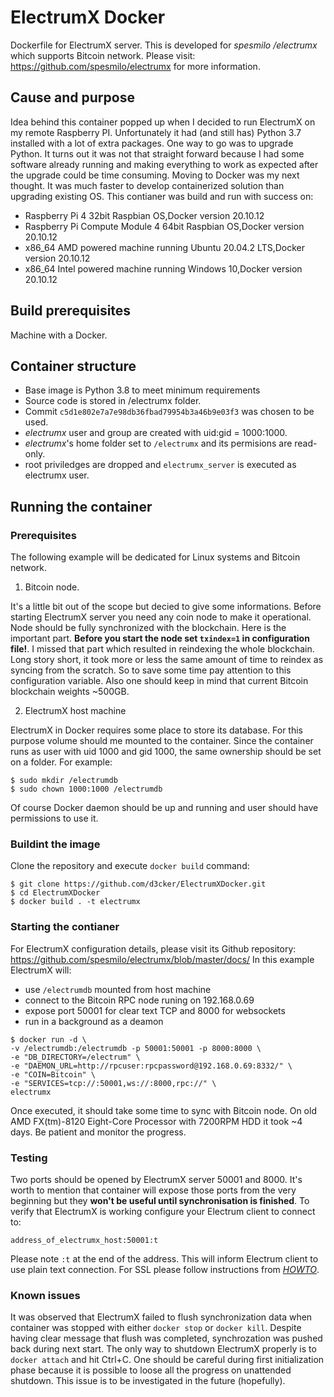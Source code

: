 # ElectrumX Docker
Dockerfile for ElectrumX server. This is developed for *spesmilo
/electrumx* which supports Bitcoin network. 
Please visit: https://github.com/spesmilo/electrumx for more information.

## Cause and purpose

Idea behind this container popped up when I decided to run ElectrumX on my 
remote Raspberry PI. Unfortunately it had (and still has) Python 3.7 
installed with a lot of extra packages. One way to go was to upgrade Python.
It turns out it was not that straight forward because I had some software
already running and making everything to work as expected after the upgrade 
could be time consuming. Moving to Docker was my next thought. It was much 
faster to develop containerized solution than upgrading existing OS. This 
contianer was build and run with success on: 
- Raspberry Pi 4 32bit Raspbian OS,Docker version 20.10.12
- Raspberry Pi Compute Module 4 64bit Raspbian OS,Docker version 20.10.12
- x86_64 AMD powered machine running Ubuntu 20.04.2 LTS,Docker version 20.10.12
- x86_64 Intel powered machine running Windows 10,Docker version 20.10.12

## Build prerequisites 
 
Machine with a Docker. 

## Container structure

- Base image is Python 3.8 to meet minimum requirements
- Source code is stored in /electrumx folder.
- Commit `c5d1e802e7a7e98db36fbad79954b3a46b9e03f3` was chosen to be used.
- _electrumx_ user and group are created with uid:gid = 1000:1000.
- _electrumx_'s home folder set to `/electrumx` and its permisions are 
  read-only.
- root priviledges are dropped and `electrumx_server` is executed as electrumx
  user.

## Running the container

### Prerequisites

The following example will be dedicated for Linux systems and Bitcoin network.

1) Bitcoin node.

It's a little bit out of the scope but decied to give some informations.
Before starting ElectrumX server you need any coin node to make it operational.
Node should be fully synchronized with the blockchain. Here is the important 
part. **Before you start the node set `txindex=1` in configuration file!**. 
I missed that part which resulted in reindexing the whole blockchain. Long story 
short, it took more or less the same amount of time to reindex as syncing from 
the scratch. So to save some time pay attention to this configuration variable.
Also one should keep in mind that current Bitcoin blockchain weights ~500GB.

2) ElectrumX host machine

ElectrumX in Docker requires some place to store its database. For this 
purpose volume should me mounted to the container. Since the container 
runs as user with uid 1000 and gid 1000, the same ownership should be set 
on a folder. For example:

```
$ sudo mkdir /electrumdb
$ sudo chown 1000:1000 /electrumdb
```

Of course Docker daemon should be up and running and user should have 
permissions to use it. 

### Buildint the image

Clone the repository and execute `docker build` command:

```
$ git clone https://github.com/d3cker/ElectrumXDocker.git
$ cd ElectrumXDocker
$ docker build . -t electrumx

```

### Starting the contianer

For ElectrumX configuration details, please visit its Github repository:
https://github.com/spesmilo/electrumx/blob/master/docs/
In this example ElectrumX will:
- use `/electrumdb` mounted from host machine
- connect to the Bitcoin RPC node runing on 192.168.0.69
- expose port 50001 for clear text TCP and 8000 for websockets
- run in a background as a deamon

```
$ docker run -d \
-v /electrumdb:/electrumdb -p 50001:50001 -p 8000:8000 \
-e "DB_DIRECTORY=/electrum" \
-e "DAEMON_URL=http://rpcuser:rpcpassword@192.168.0.69:8332/" \
-e "COIN=Bitcoin" \
-e "SERVICES=tcp://:50001,ws://:8000,rpc://" \
electrumx
```
Once executed, it should take some time to sync with Bitcoin node. On old
AMD FX(tm)-8120 Eight-Core Processor with 7200RPM HDD it took ~4 days. Be 
patient and monitor the progress.

### Testing

Two ports should be opened by ElectrumX server 50001 and 8000. It's worth 
to mention that container will expose those ports from the very beginning
but they **won't be useful until synchronisation is finished**. To verify that
ElectrumX is working configure your Electrum client to connect to:
```
address_of_electrumx_host:50001:t
```
Please note `:t` at the end of the address. This will inform Electrum client 
to use plain text connection. For SSL please follow instructions from 
*[HOWTO](https://github.com/spesmilo/electrumx/blob/master/docs/HOWTO.rst)*.


### Known issues

It was observed that ElectrumX failed to flush synchronization data when 
container was stopped with either `docker stop` or `docker kill`. Despite
having clear message that flush was completed, synchrozation was pushed back
during next start. The only way to shutdown ElectrumX properly is to `docker
attach` and hit Ctrl+C. One should be careful during first initialization phase
because it is possible to loose all the progress on unattended shutdown.
This issue is to be investigated in the future (hopefully).

